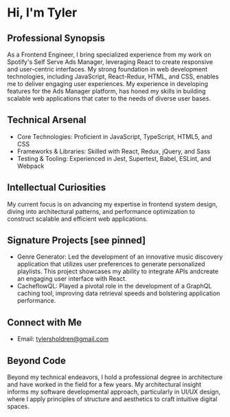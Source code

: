 # Hi, I'm Tyler 

## Professional Synopsis
As a Frontend Engineer, I bring specialized experience from my work on Spotify's Self Serve Ads Manager, leveraging React to create responsive and user-centric interfaces. My strong foundation in web development technologies, including JavaScript, React-Redux, HTML, and CSS, enables me to deliver engaging user experiences. My experience in developing features for the Ads Manager platform, has honed my skills in building scalable web applications that cater to the needs of diverse user bases.

## Technical Arsenal
- Core Technologies: Proficient in JavaScript, TypeScript, HTML5, and CSS
- Frameworks & Libraries: Skilled with React, Redux, jQuery, and Sass
- Testing & Tooling: Experienced in Jest, Supertest, Babel, ESLint, and Webpack

## Intellectual Curiosities
My current focus is on advancing my expertise in frontend system design, diving into architectural patterns, and performance optimization to construct scalable and efficient web applications.

## Signature Projects [see pinned]
- Genre Generator: Led the development of an innovative music discovery application that utilizes user preferences to generate personalized playlists. This project showcases my ability to integrate APIs andcreate an engaging user interface with React.
- CacheflowQL: Played a pivotal role in the development of a GraphQL caching tool, improving data retrieval speeds and bolstering application performance.

## Connect with Me
- Email: [tylersholdren@gmail.com](mailto:tylersholdren@gmail.com)

## Beyond Code
Beyond my technical endeavors, I hold a professional degree in architecture and have worked in the field for a few years. My architectural insight informs my software developmental approach, particularly in UI/UX design, where I apply principles of structure and aesthetics to craft intuitive digital spaces.
